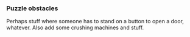 ### Puzzle obstacles
Perhaps stuff where someone has to stand on a button to open a door, whatever. Also add some crushing machines and stuff. 